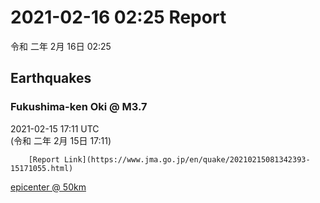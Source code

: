 # 2021-02-16 02:25 Report
令和 二年 2月 16日 02:25

## Earthquakes
### Fukushima-ken Oki @ M3.7
2021-02-15 17:11 UTC  
        (令和 二年 2月 15日 17:11)
  
        [Report Link](https://www.jma.go.jp/en/quake/20210215081342393-15171055.html)  
[epicenter @ 50km](https://www.google.com/maps/place/37°42'00%22+141°36'00%22/@37.7,141.6,17z/data=!3m1!4b1!4m5!3m4!1s0x0:0x0!8m2!3d37.7!4d141.6)